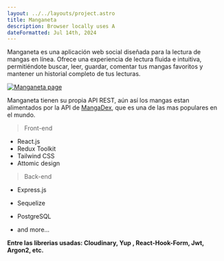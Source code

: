 ```yaml
---
layout: ../../layouts/project.astro
title: Manganeta
description: Browser locally uses A
dateFormatted: Jul 14th, 2024
---
```


Manganeta es una aplicación web social diseñada para la lectura de mangas en línea. Ofrece una experiencia de lectura fluida e intuitiva, permitiéndote buscar, leer, guardar, comentar tus mangas favoritos y mantener un historial completo de tus lecturas.

<a href="https://manganeta.onrender.com/" target="_blank" rel="noopener noreferrer">
  <img src="/assets/images/projects/manganeta.png" alt="Manganeta page"  class="rounded-lg"  />
</a>

Manganeta tienen su propia API REST, aún así los mangas estan alimentados por la API de <a href="https://mangadex.org" target="_blank" rel="noopener noreferrer">
MangaDex</a>, que es una de las mas populares en el mundo.

> Front-end

- React.js
- Redux Toolkit
- Tailwind CSS
- Attomic design

> Back-end

- Express.js
- Sequelize
- PostgreSQL

- and more...

**Entre las librerias usadas: Cloudinary, Yup , React-Hook-Form, Jwt, Argon2, etc.**
